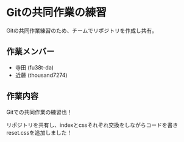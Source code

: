 # Gitの共同作業の練習

Gitの共同作業練習のため、チームでリポジトリを作成し共有。

## 作業メンバー

* 寺田 (fu38t-da)
* 近藤 (thousand7274)

## 作業内容
Gitでの共同作業の練習也！

リポジトリを共有し、indexとcssそれぞれ交換をしながらコードを書き
reset.cssを追加しました！


